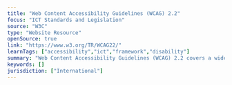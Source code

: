 ```yaml
---
title: "Web Content Accessibility Guidelines (WCAG) 2.2"
focus: "ICT Standards and Legislation"
source: "W3C"
type: "Website Resource"
openSource: true
link: "https://www.w3.org/TR/WCAG22/"
learnTags: ["accessibility","ict","framework","disability"]
summary: "Web Content Accessibility Guidelines (WCAG) 2.2 covers a wide range of recommendations for making Web content more accessible."
keywords: []
jurisdiction: ["International"]
---
```

